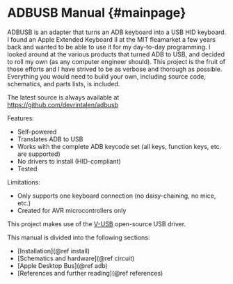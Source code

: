 ADBUSB Manual {#mainpage}
=============

ADBUSB is an adapter that turns an ADB keyboard into a USB HID
keyboard. I found an Apple Extended Keyboard II at the MIT fleamarket
a few years back and wanted to be able to use it for my day-to-day
programming. I looked around at the various products that turned ADB
to USB, and decided to roll my own (as any computer engineer
should). This project is the fruit of those efforts and I have strived
to be as verbose and thorough as possible. Everything you would need
to build your own, including source code, schematics, and parts lists,
is included.

The latest source is always available at https://github.com/devrintalen/adbusb

Features:
* Self-powered
* Translates ADB to USB
* Works with the complete ADB keycode set (all keys, function keys, etc. are supported)
* No drivers to install (HID-compliant)
* Tested

Limitations:
* Only supports one keyboard connection (no daisy-chaining, no mice, etc.)
* Created for AVR microcontrollers only

This project makes use of the [V-USB] open-source USB driver.

This manual is divided into the following sections:
* [Installation](@ref install)
* [Schematics and hardware](@ref circuit)
* [Apple Desktop Bus](@ref adb)
* [References and further reading](@ref references)

[V-USB]: http://www.obdev.at/vusb/
